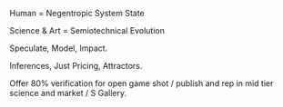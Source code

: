 


Human = Negentropic System State

Science & Art = Semiotechnical Evolution

Speculate, Model, Impact.

Inferences, Just Pricing, Attractors.

Offer 80% verification for open game shot / publish and rep in mid tier science and market / S Gallery.
